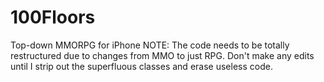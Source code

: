 # 100Floors
Top-down MMORPG for iPhone
NOTE: The code needs to be totally restructured due to changes from MMO to just RPG. 
Don't make any edits until I strip out the superfluous classes and erase useless code.
